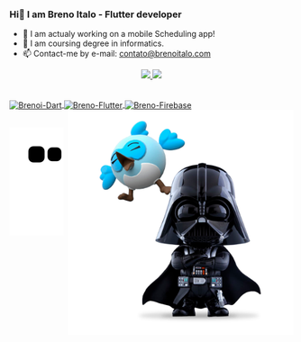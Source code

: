 ### Hi👋 I am Breno Italo - Flutter developer


- 🔭 I am actualy working on a mobile Scheduling app!
- 🌱 I am coursing degree in informatics.
- 📫 Contact-me by e-mail: contato@brenoitalo.com

<div align="center">
  <a href="https://github.com/BrenoItalo16">
  <img height="180em" src="https://github-readme-stats.vercel.app/api?username=BrenoItalo16&show_icons=true&theme=dracula&include_all_commits=true&count_private=true"/>
  <img height="180em" src="https://github-readme-stats.vercel.app/api/top-langs/?username=BrenoItalo16&layout=compact&langs_count=7&theme=dracula"/>
</div><br>
<div style="display: inline_block"><br>
  <img align="center" alt="Brenoi-Dart" height="30" width="40" src="https://cdn.jsdelivr.net/gh/devicons/devicon/icons/dart/dart-original.svg" />
  <img align="center" alt="Breno-Flutter" height="30" width="40" src="https://cdn.jsdelivr.net/gh/devicons/devicon/icons/flutter/flutter-original.svg" />
  <img align="center" alt="Breno-Firebase" height="30" width="40" src="https://cdn.jsdelivr.net/gh/devicons/devicon/icons/firebase/firebase-plain.svg" />
  <img align="right" alt="Breno-Pic" height="400" src="https://raw.githubusercontent.com/BrenoItalo16/BrenoItalo16/main/.github/workflows/dart_whoisdash.png">
</div><br>
 
<div>
  
  ![Snake animation](https://github.com/BrenoItalo16/BrenoItalo16/blob/output/github-contribution-grid-snake.svg)
</div>
